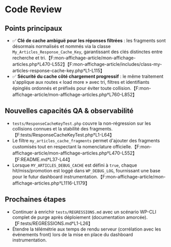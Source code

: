 # Code Review

## Points principaux

- ✅ **Clé de cache ambiguë pour les réponses filtrées** : les fragments sont désormais normalisés et nommés via la classe `My_Articles_Response_Cache_Key`, garantissant des clés distinctes entre recherche et tri.【F:mon-affichage-article/mon-affichage-articles.php†L470-L552】【F:mon-affichage-article/includes/class-my-articles-response-cache-key.php†L1-L115】
- ✅ **Sécurité du cache côté chargement progressif** : le même traitement s'applique aux routes « load more » avec tri, filtres et identifiants épinglés ordonnés et préfixés pour éviter toute collision.【F:mon-affichage-article/mon-affichage-articles.php†L760-L852】

## Nouvelles capacités QA & observabilité

- `tests/ResponseCacheKeyTest.php` couvre la non-régression sur les collisions connues et la stabilité des fragments.【F:tests/ResponseCacheKeyTest.php†L1-L64】
- Le filtre `my_articles_cache_fragments` permet d'ajouter des fragments customisés tout en respectant la nomenclature officielle.【F:mon-affichage-article/mon-affichage-articles.php†L470-L552】【F:README.md†L37-L44】
- Lorsque `MY_ARTICLES_DEBUG_CACHE` est défini à `true`, chaque hit/miss/promotion est loggé dans `WP_DEBUG_LOG`, fournissant une base pour le futur dashboard instrumentation.【F:mon-affichage-article/mon-affichage-articles.php†L1116-L1179】

## Prochaines étapes

- Continuer à enrichir `tests/REGRESSIONS.md` avec un scénario WP-CLI complet de purge après déploiement (documentation amorcée).【F:tests/REGRESSIONS.md†L1-L26】
- Étendre la télémétrie aux temps de rendu serveur (corrélation avec les événements front) lors de la mise en place du dashboard instrumentation.

